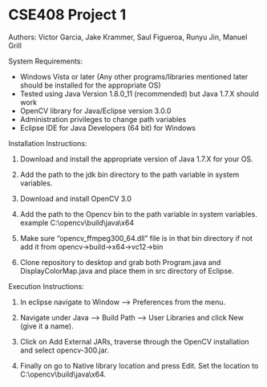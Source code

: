 # CSE408 Project 1 

Authors: Victor Garcia, Jake Krammer, Saul Figueroa, Runyu Jin, Manuel Grill

System Requirements:
* Windows Vista or later (Any other programs/libraries mentioned later should be installed for the appropriate OS)
* Tested using Java Version 1.8.0_11 (recommended) but Java 1.7.X should work 
* OpenCV library for Java/Eclipse version 3.0.0
* Administration privileges to change path variables 
* Eclipse IDE for Java Developers (64 bit) for Windows

Installation Instructions:
1. Download and install the appropriate version of Java 1.7.X for your OS.

2. Add the path to the jdk bin directory to the path variable in system variables.

3. Download and install OpenCV 3.0

4. Add the path to the Opencv bin to the path variable in system variables. example C:\opencv\build\java\x64

5. Make sure “opencv_ffmpeg300_64.dll” file is in that bin directory if not add it from opencv->build->x64->vc12->bin

6. Clone repository to desktop and grab both Program.java and DisplayColorMap.java and place them in src directory of Eclipse.

Execution Instructions: 
1. In eclipse navigate to Window –> Preferences from the menu.

2. Navigate under Java –> Build Path –> User Libraries and click New (give it a name).

3. Click on Add External JARs, traverse through the OpenCV installation and select opencv-300.jar.

4. Finally on go to Native library location and press Edit. Set the location to C:\opencv\build\java\x64.

